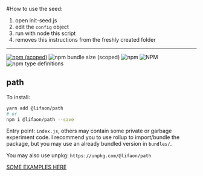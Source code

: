 #How to use the seed:
1) open init-seed.js
2) edit the `config` object
3) run with node this script
4) removes this instructions from the freshly created folder

---------

[![npm (scoped)](https://img.shields.io/npm/v/@lifaon/path.svg)](https://www.npmjs.com/package/@lifaon/path)
![npm bundle size (scoped)](https://img.shields.io/bundlephobia/minzip/@lifaon/path.svg)
![npm](https://img.shields.io/npm/dm/@lifaon/path.svg)
![NPM](https://img.shields.io/npm/l/@lifaon/path.svg)
![npm type definitions](https://img.shields.io/npm/types/@lifaon/path.svg)


## path ##
To install:
```bash
yarn add @lifaon/path
# or 
npm i @lifaon/path --save
```

Entry point: `index.js`, others may contain some private or garbage experiment code. I recommend you to use rollup to import/bundle the package,
but you may use an already bundled version in `bundles/`.

You may also use unpkg: `https://unpkg.com/@lifaon/path`

[SOME EXAMPLES HERE](./examples/README.md)

